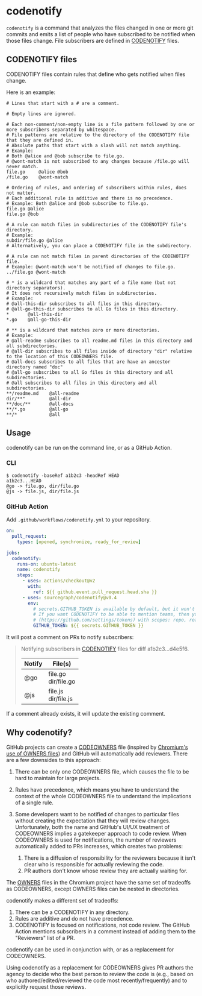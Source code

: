 # codenotify

`codenotify` is a command that analyzes the files changed in one or more git commits and emits a list of people who have subscribed to be notified when those files change. File subscribers are defined in [CODENOTIFY](#codenotify) files.

## CODENOTIFY files

CODENOTIFY files contain rules that define who gets notified when files change.

Here is an example:

```
# Lines that start with a # are a comment.

# Empty lines are ignored.

# Each non-comment/non-empty line is a file pattern followed by one or more subscribers separated by whitespace.
# File patterns are relative to the directory of the CODENOTIFY file that they are defined in.
# Absolute paths that start with a slash will not match anything.
# Example:
# Both @alice and @bob subscribe to file.go.
# @wont-match is not subscribed to any changes because /file.go will never match.
file.go     @alice @bob
/file.go    @wont-match

# Ordering of rules, and ordering of subscribers within rules, does not matter.
# Each additional rule is additive and there is no precedence.
# Example: Both @alice and @bob subscribe to file.go.
file.go @alice
file.go @bob

# A rule can match files in subdirectories of the CODENOTIFY file's directory.
# Example:
subdir/file.go @alice
# Alternatively, you can place a CODENOTIFY file in the subdirectory.

# A rule can not match files in parent directories of the CODENOTIFY file.
# Example: @wont-match won't be notified of changes to file.go.
../file.go @wont-match

# * is a wildcard that matches any part of a file name (but not directory separators).
# It does not recursively match files in subdirectories.
# Example:
# @all-this-dir subscribes to all files in this directory.
# @all-go-this-dir subscribes to all Go files in this directory.
*       @all-this-dir
*.go    @all-go-this-dir

# ** is a wildcard that matches zero or more directories.
# Example:
# @all-readme subscribes to all readme.md files in this directory and all subdirectories.
# @all-dir subscribes to all files inside of directory "dir" relative to the location of this CODEOWNERS file.
# @all-docs subscribes to all files that are have an ancestor directory named "doc"
# @all-go subscribes to all Go files in this directory and all subdirectories.
# @all subscribes to all files in this directory and all subdirectories.
**/readme.md    @all-readme
dir/**"         @all-dir
**/doc/**       @all-docs
**/*.go         @all-go
**/*            @all
```

## Usage

codenotify can be run on the command line, or as a GitHub Action.

### CLI

```
$ codenotify -baseRef a1b2c3 -headRef HEAD
a1b2c3...HEAD
@go -> file.go, dir/file.go
@js -> file.js, dir/file.js
```

### GitHub Action

Add `.github/workflows/codenotify.yml` to your repository.

```yaml
on:
  pull_request:
    types: [opened, synchronize, ready_for_review]

jobs:
  codenotify:
    runs-on: ubuntu-latest
    name: codenotify
    steps:
      - uses: actions/checkout@v2
        with:
          ref: ${{ github.event.pull_request.head.sha }}
      - uses: sourcegraph/codenotify@v0.4
        env:
          # secrets.GITHUB_TOKEN is available by default, but it won't allow CODENOTIFY to mention GitHub teams.
          # If you want CODENOTIFY to be able to mention teams, then you need to create a personal access token
          # (https://github.com/settings/tokens) with scopes: repo, read:org.
          GITHUB_TOKEN: ${{ secrets.GITHUB_TOKEN }}
```

It will post a comment on PRs to notify subscribers:

> Notifying subscribers in [CODENOTIFY](https://github.com/sourcegraph/codenotify) files for diff a1b2c3...d4e5f6.
>
> | Notify | File(s)                |
> | ------ | ---------------------- |
> | @go    | file.go<br>dir/file.go |
> | @js    | file.js<br>dir/file.js |

If a comment already exists, it will update the existing comment.

## Why codenotify?

GitHub projects can create a [CODEOWNERS](https://docs.github.com/en/github/creating-cloning-and-archiving-repositories/about-code-owners) file (inspired by [Chromium's use of OWNERS files](https://chromium.googlesource.com/chromium/src/+/master/docs/code_reviews.md#OWNERS-files)) and GitHub will automatically add reviewers. There are a few downsides to this approach:

1. There can be only one CODEOWNERS file, which causes the file to be hard to maintain for large projects.
1. Rules have precedence, which means you have to understand the context of the whole CODEOWNERS file to understand the implications of a single rule.
1. Some developers want to be notified of changes to particular files without creating the expectation that they will review changes. Unfortunately, both the name and GitHub's UI/UX treatment of CODEOWNERS implies a gatekeeper approach to code review. When CODEOWNERS is used for notifications, the number of reviewers automatically added to PRs increases, which creates two problems:

   1. There is a diffusion of responsibility for the reviewers because it isn't clear who is responsible for actually reviewing the code.
   1. PR authors don't know whose review they are actually waiting for.

The [OWNERS](https://chromium.googlesource.com/chromium/src/+/master/docs/code_reviews.md#OWNERS-files) files in the Chromium project have the same set of tradeoffs as CODEOWNERS, except OWNERS files can be nested in directories.

codenotify makes a different set of tradeoffs:

1. There can be a CODENOTIFY in any directory.
1. Rules are additive and do not have precedence.
1. CODENOTIFY is focused on notifications, not code review. The GitHub Action mentions subscribers in a comment instead of adding them to the "Reviewers" list of a PR.

codenotify can be used in conjunction with, or as a replacement for CODEOWNERS.

Using codenotify as a replacement for CODEOWNERS gives PR authors the agency to decide who the best person to review the code is (e.g., based on who authored/edited/reviewed the code most recently/frequently) and to explicitly request those reviews.
